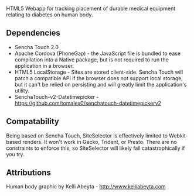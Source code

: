 HTML5 Webapp for tracking placement of durable medical equipment relating to diabetes on human body.

Dependencies
------------
* Sencha Touch 2.0
* Apache Cordova (PhoneGap) - the JavaScript file is bundled to ease compilation into a Native package, but is not required to run the application in a browser.
* HTML5 LocalStorage - Sites are stored client-side. Sencha Touch will patch a compatible API if the browser does not support local storage, but it can't be relied on persisting and will greatly limit the application's utility. 
* SenchaTouch-v2-Datetimepicker - https://github.com/tomalex0/senchatouch-datetimepickerv2

Compatability
-------------
Being based on Sencha Touch, SiteSelector is effectively limited to Webkit-based renders. It won't work in Gecko, Trident, or Presto. There are no constraints to enforce this, so SiteSelector will likely fail catastrophically if you try.

Attributions
------------
Human body graphic by Kelli Abeyta - http://www.kelliabeyta.com
